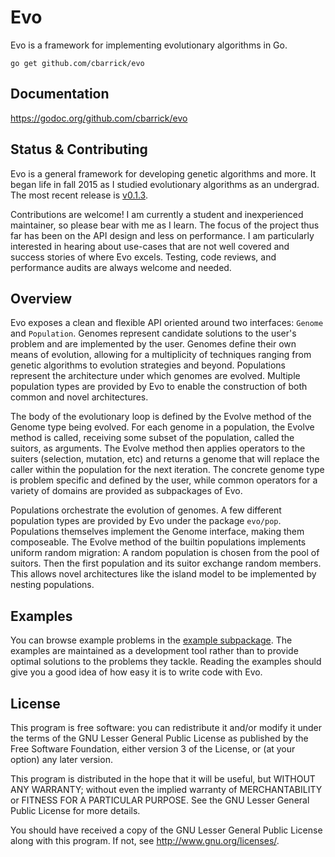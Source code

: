 # Evo

Evo is a framework for implementing evolutionary algorithms in Go.

```
go get github.com/cbarrick/evo
```


## Documentation

https://godoc.org/github.com/cbarrick/evo


## Status & Contributing

Evo is a general framework for developing genetic algorithms and more. It began life in fall 2015 as I studied evolutionary algorithms as an undergrad. The most recent release is [v0.1.3].

Contributions are welcome! I am currently a student and inexperienced maintainer, so please bear with me as I learn. The focus of the project thus far has been on the API design and less on performance. I am particularly interested in hearing about use-cases that are not well covered and success stories of where Evo excels. Testing, code reviews, and performance audits are always welcome and needed.

[v0.1.3]: https://github.com/cbarrick/evo/tree/v0.1.3


## Overview

Evo exposes a clean and flexible API oriented around two interfaces: `Genome` and `Population`. Genomes represent candidate solutions to the user's problem and are implemented by the user. Genomes define their own means of evolution, allowing for a multiplicity of techniques ranging from genetic algorithms to evolution strategies and beyond. Populations represent the architecture under which genomes are evolved. Multiple population types are provided by Evo to enable the construction of both common and novel architectures.

The body of the evolutionary loop is defined by the Evolve method of the Genome type being evolved. For each genome in a population, the Evolve method is called, receiving some subset of the population, called the suitors, as arguments. The Evolve method then applies operators to the suiters (selection, mutation, etc) and returns a genome that will replace the caller within the population for the next iteration. The concrete genome type is problem specific and defined by the user, while common operators for a variety of domains are provided as subpackages of Evo.

Populations orchestrate the evolution of genomes. A few different population types are provided by Evo under the package `evo/pop`. Populations themselves implement the Genome interface, making them composeable. The Evolve method of the builtin populations implements uniform random migration: A random population is chosen from the pool of suitors. Then the first population and its suitor exchange random members. This allows novel architectures like the island model to be implemented by nesting populations.


## Examples

You can browse example problems in the [example subpackage]. The examples are maintained as a development tool rather than to provide optimal solutions to the problems they tackle. Reading the examples should give you a good idea of how easy it is to write code with Evo.

[example subpackage]: https://github.com/cbarrick/evo/tree/master/example


## License

This program is free software: you can redistribute it and/or modify it under the terms of the GNU Lesser General Public License as published by the Free Software Foundation, either version 3 of the License, or (at your option) any later version.

This program is distributed in the hope that it will be useful, but WITHOUT ANY WARRANTY; without even the implied warranty of MERCHANTABILITY or FITNESS FOR A PARTICULAR PURPOSE. See the GNU Lesser General Public License for more details.

You should have received a copy of the GNU Lesser General Public License along with this program. If not, see <http://www.gnu.org/licenses/>.
